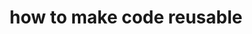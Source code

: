 ---
title: how to make code reusable
image: assets/images/memes/how-to-make-code-reusable.png
alt: little girl with open hands to the side expressing confusion
---